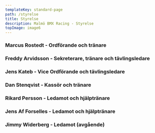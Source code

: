```yaml
---
templateKey: standard-page
path: /styrelse
title: Styrelse
description: Malmö BMX Racing - Styrelse
topImage: image6
---
```


### Marcus Rostedt - Ordförande och tränare
### Freddy Arvidsson - Sekreterare, tränare och tävlingsledare
### Jens Kateb - Vice Ordförande och tävlingsledare
### Dan Stenqvist - Kassör och tränare
### Rikard Persson - Ledamot och hjälptränare
### Jens Af Forselles - Ledamot och hjälptränare
### Jimmy Widerberg - Ledamot (avgående)



